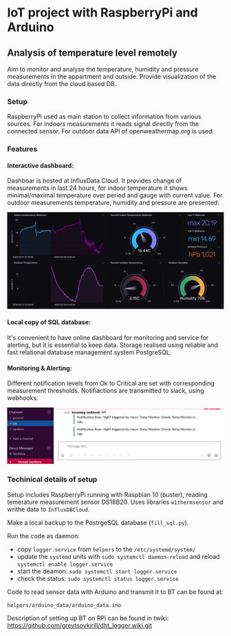 # IoT project with RaspberryPi and Arduino


## Analysis of temperature level remotely
Aim to monitor and analyse the temperature, humidity and pressure measurements in the appartment and outside.
Provide visualization of the data directly from the cloud based DB.


### Setup
RaspberryPi used as main station to collect information from various sources.
For indoors measurements it reads signal directly from the connected sensor.
For outdoor data API of openweathermap.org is used.

### Features
#### Interactive dashboard:
Dashboar is hosted at InfluxData Cloud. It provides change of measurements in last 24 hours, for indoor temperature it shows minimal/maximal temperature over period and gauge with current value. For outdoor measurements temperature, humidity and pressure are presented:

![alt text](https://github.com/grevtsovkirill/dht_logger/blob/master/helpers/RDMPlots/dashboard.png)

#### Local copy of SQL database:
It's convenient to have online dashboard for monitoring and service for alerting, but it is essential to keep data.
Storage realised using reliable and fast relational database management system PostgreSQL.

#### Monitoring & Alerting:
Different notification levels from Ok to Critical are set with corresponding measurement thresholds.
Notifiactions are transmitted to slack, using webhooks:

![alt text](https://github.com/grevtsovkirill/dht_logger/blob/master/helpers/RDMPlots/slack_integration.png)


### Techinical details of setup
Setup includes RaspberryPi running with Raspbian 10 (buster), reading temerature measurement sensor DS18B20.
Uses libraries ```w1thermsensor``` and writhe data to ```InfluxDBCloud```.

Make a local backup to the PostrgeSQL database (```fill_sql.py```).

Run the code as daemon:
 - copy ```logger.service``` from ```helpers``` to the ```/etc/systemd/system/```
 - update the ```systemd``` units with ```sudo systemctl daemon-reload``` and reload ```systemctl enable logger.service```
 - start the deamon: ```sudo systemctl start logger.service ```
 - check the status: ```sudo systemctl status logger.service ```

Code to read sensor data with Arduino and transmit it to BT can be found at:
```
helpers/arduino_data/arduino_data.ino
```

Description of setting up BT on RPi can be found in twiki:
https://github.com/grevtsovkirill/dht_logger.wiki.git